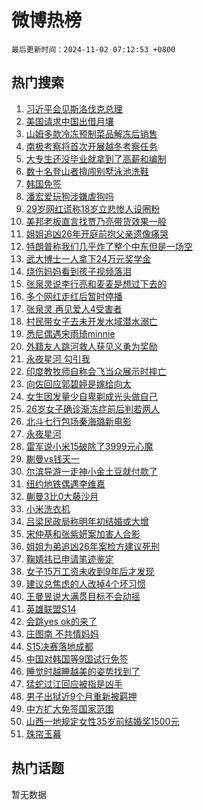 # 微博热榜

`最后更新时间：2024-11-02 07:12:53 +0800`

## 热门搜索

1. [习近平会见斯洛伐克总理](https://m.weibo.cn/search?containerid=100103type%3D1%26t%3D10%26q%3D%23%E4%B9%A0%E8%BF%91%E5%B9%B3%E4%BC%9A%E8%A7%81%E6%96%AF%E6%B4%9B%E4%BC%90%E5%85%8B%E6%80%BB%E7%90%86%23&stream_entry_id=51&isnewpage=1&extparam=seat%3D1%26cate%3D10103%26filter_type%3Drealtimehot%26stream_entry_id%3D51%26c_type%3D51%26pos%3D0%26q%3D%2523%25E4%25B9%25A0%25E8%25BF%2591%25E5%25B9%25B3%25E4%25BC%259A%25E8%25A7%2581%25E6%2596%25AF%25E6%25B4%259B%25E4%25BC%2590%25E5%2585%258B%25E6%2580%25BB%25E7%2590%2586%2523%26dgr%3D0%26display_time%3D1730502772%26pre_seqid%3D173050277275602760347118)
1. [美国请求中国出借月壤](https://m.weibo.cn/search?containerid=100103type%3D1%26t%3D10%26q%3D%23%E7%BE%8E%E5%9B%BD%E8%AF%B7%E6%B1%82%E4%B8%AD%E5%9B%BD%E5%87%BA%E5%80%9F%E6%9C%88%E5%A3%A4%23&stream_entry_id=31&isnewpage=1&extparam=seat%3D1%26band_rank%3D1%26pos%3D0%26flag%3D2%26cate%3D5001%26lcate%3D5001%26filter_type%3Drealtimehot%26stream_entry_id%3D31%26realpos%3D1%26c_type%3D31%26q%3D%2523%25E7%25BE%258E%25E5%259B%25BD%25E8%25AF%25B7%25E6%25B1%2582%25E4%25B8%25AD%25E5%259B%25BD%25E5%2587%25BA%25E5%2580%259F%25E6%259C%2588%25E5%25A3%25A4%2523%26dgr%3D0%26display_time%3D1730502772%26pre_seqid%3D173050277275602760347118)
1. [山姆多款冷冻预制菜品解冻后销售](https://m.weibo.cn/search?containerid=100103type%3D1%26t%3D10%26q%3D%23%E5%B1%B1%E5%A7%86%E5%A4%9A%E6%AC%BE%E5%86%B7%E5%86%BB%E9%A2%84%E5%88%B6%E8%8F%9C%E5%93%81%E8%A7%A3%E5%86%BB%E5%90%8E%E9%94%80%E5%94%AE%23&stream_entry_id=31&isnewpage=1&extparam=seat%3D1%26band_rank%3D2%26pos%3D1%26flag%3D2%26cate%3D5001%26lcate%3D5001%26filter_type%3Drealtimehot%26stream_entry_id%3D31%26realpos%3D2%26c_type%3D31%26q%3D%2523%25E5%25B1%25B1%25E5%25A7%2586%25E5%25A4%259A%25E6%25AC%25BE%25E5%2586%25B7%25E5%2586%25BB%25E9%25A2%2584%25E5%2588%25B6%25E8%258F%259C%25E5%2593%2581%25E8%25A7%25A3%25E5%2586%25BB%25E5%2590%258E%25E9%2594%2580%25E5%2594%25AE%2523%26dgr%3D0%26display_time%3D1730502772%26pre_seqid%3D173050277275602760347118)
1. [南极考察将首次开展越冬考察任务](https://m.weibo.cn/search?containerid=100103type%3D1%26t%3D10%26q%3D%23%E5%8D%97%E6%9E%81%E8%80%83%E5%AF%9F%E5%B0%86%E9%A6%96%E6%AC%A1%E5%BC%80%E5%B1%95%E8%B6%8A%E5%86%AC%E8%80%83%E5%AF%9F%E4%BB%BB%E5%8A%A1%23&stream_entry_id=31&isnewpage=1&extparam=seat%3D1%26band_rank%3D3%26pos%3D2%26flag%3D0%26cate%3D5001%26lcate%3D5001%26filter_type%3Drealtimehot%26stream_entry_id%3D31%26realpos%3D3%26c_type%3D31%26q%3D%2523%25E5%258D%2597%25E6%259E%2581%25E8%2580%2583%25E5%25AF%259F%25E5%25B0%2586%25E9%25A6%2596%25E6%25AC%25A1%25E5%25BC%2580%25E5%25B1%2595%25E8%25B6%258A%25E5%2586%25AC%25E8%2580%2583%25E5%25AF%259F%25E4%25BB%25BB%25E5%258A%25A1%2523%26dgr%3D0%26display_time%3D1730502772%26pre_seqid%3D173050277275602760347118)
1. [大专生还没毕业就拿到了高薪和编制](https://m.weibo.cn/search?containerid=100103type%3D1%26t%3D10%26q%3D%23%E5%A4%A7%E4%B8%93%E7%94%9F%E8%BF%98%E6%B2%A1%E6%AF%95%E4%B8%9A%E5%B0%B1%E6%8B%BF%E5%88%B0%E4%BA%86%E9%AB%98%E8%96%AA%E5%92%8C%E7%BC%96%E5%88%B6%23&stream_entry_id=31&isnewpage=1&extparam=seat%3D1%26band_rank%3D4%26pos%3D3%26flag%3D1%26cate%3D5001%26lcate%3D5001%26filter_type%3Drealtimehot%26stream_entry_id%3D31%26realpos%3D4%26c_type%3D31%26q%3D%2523%25E5%25A4%25A7%25E4%25B8%2593%25E7%2594%259F%25E8%25BF%2598%25E6%25B2%25A1%25E6%25AF%2595%25E4%25B8%259A%25E5%25B0%25B1%25E6%258B%25BF%25E5%2588%25B0%25E4%25BA%2586%25E9%25AB%2598%25E8%2596%25AA%25E5%2592%258C%25E7%25BC%2596%25E5%2588%25B6%2523%26dgr%3D0%26display_time%3D1730502772%26pre_seqid%3D173050277275602760347118)
1. [数十名登山者擅闯别墅泳池洗鞋](https://m.weibo.cn/search?containerid=100103type%3D1%26t%3D10%26q%3D%23%E6%95%B0%E5%8D%81%E5%90%8D%E7%99%BB%E5%B1%B1%E8%80%85%E6%93%85%E9%97%AF%E5%88%AB%E5%A2%85%E6%B3%B3%E6%B1%A0%E6%B4%97%E9%9E%8B%23&stream_entry_id=31&isnewpage=1&extparam=seat%3D1%26band_rank%3D5%26pos%3D4%26flag%3D0%26cate%3D5001%26lcate%3D5001%26filter_type%3Drealtimehot%26stream_entry_id%3D31%26realpos%3D5%26c_type%3D31%26q%3D%2523%25E6%2595%25B0%25E5%258D%2581%25E5%2590%258D%25E7%2599%25BB%25E5%25B1%25B1%25E8%2580%2585%25E6%2593%2585%25E9%2597%25AF%25E5%2588%25AB%25E5%25A2%2585%25E6%25B3%25B3%25E6%25B1%25A0%25E6%25B4%2597%25E9%259E%258B%2523%26dgr%3D0%26display_time%3D1730502772%26pre_seqid%3D173050277275602760347118)
1. [韩国免签](https://m.weibo.cn/search?containerid=100103type%3D1%26t%3D10%26q%3D%E9%9F%A9%E5%9B%BD%E5%85%8D%E7%AD%BE&stream_entry_id=31&isnewpage=1&extparam=seat%3D1%26band_rank%3D6%26pos%3D5%26flag%3D2%26cate%3D5001%26lcate%3D5001%26filter_type%3Drealtimehot%26stream_entry_id%3D31%26realpos%3D6%26c_type%3D31%26q%3D%25E9%259F%25A9%25E5%259B%25BD%25E5%2585%258D%25E7%25AD%25BE%26dgr%3D0%26display_time%3D1730502772%26pre_seqid%3D173050277275602760347118)
1. [潘宏爱玩狗涉嫌虐狗吗](https://m.weibo.cn/search?containerid=100103type%3D1%26t%3D10%26q%3D%23%E6%BD%98%E5%AE%8F%E7%88%B1%E7%8E%A9%E7%8B%97%E6%B6%89%E5%AB%8C%E8%99%90%E7%8B%97%E5%90%97%23&stream_entry_id=31&isnewpage=1&extparam=seat%3D1%26band_rank%3D7%26pos%3D6%26flag%3D2%26cate%3D5001%26lcate%3D5001%26filter_type%3Drealtimehot%26stream_entry_id%3D31%26realpos%3D7%26c_type%3D31%26q%3D%2523%25E6%25BD%2598%25E5%25AE%258F%25E7%2588%25B1%25E7%258E%25A9%25E7%258B%2597%25E6%25B6%2589%25E5%25AB%258C%25E8%2599%2590%25E7%258B%2597%25E5%2590%2597%2523%26dgr%3D0%26display_time%3D1730502772%26pre_seqid%3D173050277275602760347118)
1. [29岁网红谎称18岁立悲惨人设圈粉](https://m.weibo.cn/search?containerid=100103type%3D1%26t%3D10%26q%3D%2329%E5%B2%81%E7%BD%91%E7%BA%A2%E8%B0%8E%E7%A7%B018%E5%B2%81%E7%AB%8B%E6%82%B2%E6%83%A8%E4%BA%BA%E8%AE%BE%E5%9C%88%E7%B2%89%23&stream_entry_id=31&isnewpage=1&extparam=seat%3D1%26band_rank%3D8%26pos%3D7%26flag%3D0%26cate%3D5001%26lcate%3D5001%26filter_type%3Drealtimehot%26stream_entry_id%3D31%26realpos%3D8%26c_type%3D31%26q%3D%252329%25E5%25B2%2581%25E7%25BD%2591%25E7%25BA%25A2%25E8%25B0%258E%25E7%25A7%25B018%25E5%25B2%2581%25E7%25AB%258B%25E6%2582%25B2%25E6%2583%25A8%25E4%25BA%25BA%25E8%25AE%25BE%25E5%259C%2588%25E7%25B2%2589%2523%26dgr%3D0%26display_time%3D1730502772%26pre_seqid%3D173050277275602760347118)
1. [美邦老板直言找贾乃亮带货效果一般](https://m.weibo.cn/search?containerid=100103type%3D1%26t%3D10%26q%3D%23%E7%BE%8E%E9%82%A6%E8%80%81%E6%9D%BF%E7%9B%B4%E8%A8%80%E6%89%BE%E8%B4%BE%E4%B9%83%E4%BA%AE%E5%B8%A6%E8%B4%A7%E6%95%88%E6%9E%9C%E4%B8%80%E8%88%AC%23&stream_entry_id=31&isnewpage=1&extparam=seat%3D1%26band_rank%3D9%26pos%3D8%26flag%3D0%26cate%3D5001%26lcate%3D5001%26filter_type%3Drealtimehot%26stream_entry_id%3D31%26realpos%3D9%26c_type%3D31%26q%3D%2523%25E7%25BE%258E%25E9%2582%25A6%25E8%2580%2581%25E6%259D%25BF%25E7%259B%25B4%25E8%25A8%2580%25E6%2589%25BE%25E8%25B4%25BE%25E4%25B9%2583%25E4%25BA%25AE%25E5%25B8%25A6%25E8%25B4%25A7%25E6%2595%2588%25E6%259E%259C%25E4%25B8%2580%25E8%2588%25AC%2523%26dgr%3D0%26display_time%3D1730502772%26pre_seqid%3D173050277275602760347118)
1. [姐姐追凶26年开庭前抱父亲遗像痛哭](https://m.weibo.cn/search?containerid=100103type%3D1%26t%3D10%26q%3D%23%E5%A7%90%E5%A7%90%E8%BF%BD%E5%87%B626%E5%B9%B4%E5%BC%80%E5%BA%AD%E5%89%8D%E6%8A%B1%E7%88%B6%E4%BA%B2%E9%81%97%E5%83%8F%E7%97%9B%E5%93%AD%23&stream_entry_id=31&isnewpage=1&extparam=seat%3D1%26band_rank%3D10%26pos%3D9%26flag%3D1%26cate%3D5001%26lcate%3D5001%26filter_type%3Drealtimehot%26stream_entry_id%3D31%26realpos%3D10%26c_type%3D31%26q%3D%2523%25E5%25A7%2590%25E5%25A7%2590%25E8%25BF%25BD%25E5%2587%25B626%25E5%25B9%25B4%25E5%25BC%2580%25E5%25BA%25AD%25E5%2589%258D%25E6%258A%25B1%25E7%2588%25B6%25E4%25BA%25B2%25E9%2581%2597%25E5%2583%258F%25E7%2597%259B%25E5%2593%25AD%2523%26dgr%3D0%26display_time%3D1730502772%26pre_seqid%3D173050277275602760347118)
1. [特朗普称我们几乎炸了整个中东但是一场空](https://m.weibo.cn/search?containerid=100103type%3D1%26t%3D10%26q%3D%23%E7%89%B9%E6%9C%97%E6%99%AE%E7%A7%B0%E6%88%91%E4%BB%AC%E5%87%A0%E4%B9%8E%E7%82%B8%E4%BA%86%E6%95%B4%E4%B8%AA%E4%B8%AD%E4%B8%9C%E4%BD%86%E6%98%AF%E4%B8%80%E5%9C%BA%E7%A9%BA%23&stream_entry_id=31&isnewpage=1&extparam=seat%3D1%26band_rank%3D11%26pos%3D10%26flag%3D2%26cate%3D5001%26lcate%3D5001%26filter_type%3Drealtimehot%26stream_entry_id%3D31%26realpos%3D11%26c_type%3D31%26q%3D%2523%25E7%2589%25B9%25E6%259C%2597%25E6%2599%25AE%25E7%25A7%25B0%25E6%2588%2591%25E4%25BB%25AC%25E5%2587%25A0%25E4%25B9%258E%25E7%2582%25B8%25E4%25BA%2586%25E6%2595%25B4%25E4%25B8%25AA%25E4%25B8%25AD%25E4%25B8%259C%25E4%25BD%2586%25E6%2598%25AF%25E4%25B8%2580%25E5%259C%25BA%25E7%25A9%25BA%2523%26dgr%3D0%26display_time%3D1730502772%26pre_seqid%3D173050277275602760347118)
1. [武大博士一人拿下24万元奖学金](https://m.weibo.cn/search?containerid=100103type%3D1%26t%3D10%26q%3D%23%E6%AD%A6%E5%A4%A7%E5%8D%9A%E5%A3%AB%E4%B8%80%E4%BA%BA%E6%8B%BF%E4%B8%8B24%E4%B8%87%E5%85%83%E5%A5%96%E5%AD%A6%E9%87%91%23&stream_entry_id=31&isnewpage=1&extparam=seat%3D1%26band_rank%3D12%26pos%3D11%26flag%3D0%26cate%3D5001%26lcate%3D5001%26filter_type%3Drealtimehot%26stream_entry_id%3D31%26realpos%3D12%26c_type%3D31%26q%3D%2523%25E6%25AD%25A6%25E5%25A4%25A7%25E5%258D%259A%25E5%25A3%25AB%25E4%25B8%2580%25E4%25BA%25BA%25E6%258B%25BF%25E4%25B8%258B24%25E4%25B8%2587%25E5%2585%2583%25E5%25A5%2596%25E5%25AD%25A6%25E9%2587%2591%2523%26dgr%3D0%26display_time%3D1730502772%26pre_seqid%3D173050277275602760347118)
1. [烧伤妈妈看到孩子视频落泪](https://m.weibo.cn/search?containerid=100103type%3D1%26t%3D10%26q%3D%23%E7%83%A7%E4%BC%A4%E5%A6%88%E5%A6%88%E7%9C%8B%E5%88%B0%E5%AD%A9%E5%AD%90%E8%A7%86%E9%A2%91%E8%90%BD%E6%B3%AA%23&stream_entry_id=31&isnewpage=1&extparam=seat%3D1%26band_rank%3D13%26pos%3D12%26flag%3D1%26cate%3D5001%26lcate%3D5001%26filter_type%3Drealtimehot%26stream_entry_id%3D31%26realpos%3D13%26c_type%3D31%26q%3D%2523%25E7%2583%25A7%25E4%25BC%25A4%25E5%25A6%2588%25E5%25A6%2588%25E7%259C%258B%25E5%2588%25B0%25E5%25AD%25A9%25E5%25AD%2590%25E8%25A7%2586%25E9%25A2%2591%25E8%2590%25BD%25E6%25B3%25AA%2523%26dgr%3D0%26display_time%3D1730502772%26pre_seqid%3D173050277275602760347118)
1. [张泉灵说李行亮和麦麦是想过下去的](https://m.weibo.cn/search?containerid=100103type%3D1%26t%3D10%26q%3D%23%E5%BC%A0%E6%B3%89%E7%81%B5%E8%AF%B4%E6%9D%8E%E8%A1%8C%E4%BA%AE%E5%92%8C%E9%BA%A6%E9%BA%A6%E6%98%AF%E6%83%B3%E8%BF%87%E4%B8%8B%E5%8E%BB%E7%9A%84%23&stream_entry_id=31&isnewpage=1&extparam=seat%3D1%26band_rank%3D14%26pos%3D13%26flag%3D0%26cate%3D5001%26lcate%3D5001%26filter_type%3Drealtimehot%26stream_entry_id%3D31%26realpos%3D14%26c_type%3D31%26q%3D%2523%25E5%25BC%25A0%25E6%25B3%2589%25E7%2581%25B5%25E8%25AF%25B4%25E6%259D%258E%25E8%25A1%258C%25E4%25BA%25AE%25E5%2592%258C%25E9%25BA%25A6%25E9%25BA%25A6%25E6%2598%25AF%25E6%2583%25B3%25E8%25BF%2587%25E4%25B8%258B%25E5%258E%25BB%25E7%259A%2584%2523%26dgr%3D0%26display_time%3D1730502772%26pre_seqid%3D173050277275602760347118)
1. [多个网红走红后暂时停播](https://m.weibo.cn/search?containerid=100103type%3D1%26t%3D10%26q%3D%23%E5%A4%9A%E4%B8%AA%E7%BD%91%E7%BA%A2%E8%B5%B0%E7%BA%A2%E5%90%8E%E6%9A%82%E6%97%B6%E5%81%9C%E6%92%AD%23&stream_entry_id=31&isnewpage=1&extparam=seat%3D1%26band_rank%3D15%26pos%3D14%26flag%3D0%26cate%3D5001%26lcate%3D5001%26filter_type%3Drealtimehot%26stream_entry_id%3D31%26realpos%3D15%26c_type%3D31%26q%3D%2523%25E5%25A4%259A%25E4%25B8%25AA%25E7%25BD%2591%25E7%25BA%25A2%25E8%25B5%25B0%25E7%25BA%25A2%25E5%2590%258E%25E6%259A%2582%25E6%2597%25B6%25E5%2581%259C%25E6%2592%25AD%2523%26dgr%3D0%26display_time%3D1730502772%26pre_seqid%3D173050277275602760347118)
1. [张泉灵 再见爱人4受害者](https://m.weibo.cn/search?containerid=100103type%3D1%26t%3D10%26q%3D%E5%BC%A0%E6%B3%89%E7%81%B5+%E5%86%8D%E8%A7%81%E7%88%B1%E4%BA%BA4%E5%8F%97%E5%AE%B3%E8%80%85&stream_entry_id=31&isnewpage=1&extparam=seat%3D1%26band_rank%3D16%26pos%3D15%26flag%3D0%26cate%3D5001%26lcate%3D5001%26filter_type%3Drealtimehot%26stream_entry_id%3D31%26realpos%3D16%26c_type%3D31%26q%3D%25E5%25BC%25A0%25E6%25B3%2589%25E7%2581%25B5%2520%25E5%2586%258D%25E8%25A7%2581%25E7%2588%25B1%25E4%25BA%25BA4%25E5%258F%2597%25E5%25AE%25B3%25E8%2580%2585%26dgr%3D0%26display_time%3D1730502772%26pre_seqid%3D173050277275602760347118)
1. [村民带女子去未开发水域潜水溺亡](https://m.weibo.cn/search?containerid=100103type%3D1%26t%3D10%26q%3D%23%E6%9D%91%E6%B0%91%E5%B8%A6%E5%A5%B3%E5%AD%90%E5%8E%BB%E6%9C%AA%E5%BC%80%E5%8F%91%E6%B0%B4%E5%9F%9F%E6%BD%9C%E6%B0%B4%E6%BA%BA%E4%BA%A1%23&stream_entry_id=31&isnewpage=1&extparam=seat%3D1%26band_rank%3D17%26pos%3D16%26flag%3D0%26cate%3D5001%26lcate%3D5001%26filter_type%3Drealtimehot%26stream_entry_id%3D31%26realpos%3D17%26c_type%3D31%26q%3D%2523%25E6%259D%2591%25E6%25B0%2591%25E5%25B8%25A6%25E5%25A5%25B3%25E5%25AD%2590%25E5%258E%25BB%25E6%259C%25AA%25E5%25BC%2580%25E5%258F%2591%25E6%25B0%25B4%25E5%259F%259F%25E6%25BD%259C%25E6%25B0%25B4%25E6%25BA%25BA%25E4%25BA%25A1%2523%26dgr%3D0%26display_time%3D1730502772%26pre_seqid%3D173050277275602760347118)
1. [悉尼偶遇宋雨琦minnie](https://m.weibo.cn/search?containerid=100103type%3D1%26t%3D10%26q%3D%23%E6%82%89%E5%B0%BC%E5%81%B6%E9%81%87%E5%AE%8B%E9%9B%A8%E7%90%A6minnie%23&stream_entry_id=31&isnewpage=1&extparam=seat%3D1%26band_rank%3D18%26pos%3D17%26flag%3D1%26cate%3D5001%26lcate%3D5001%26filter_type%3Drealtimehot%26stream_entry_id%3D31%26realpos%3D18%26c_type%3D31%26q%3D%2523%25E6%2582%2589%25E5%25B0%25BC%25E5%2581%25B6%25E9%2581%2587%25E5%25AE%258B%25E9%259B%25A8%25E7%2590%25A6minnie%2523%26dgr%3D0%26display_time%3D1730502772%26pre_seqid%3D173050277275602760347118)
1. [外籍友人跳河救人获见义勇为奖励](https://m.weibo.cn/search?containerid=100103type%3D1%26t%3D10%26q%3D%23%E5%A4%96%E7%B1%8D%E5%8F%8B%E4%BA%BA%E8%B7%B3%E6%B2%B3%E6%95%91%E4%BA%BA%E8%8E%B7%E8%A7%81%E4%B9%89%E5%8B%87%E4%B8%BA%E5%A5%96%E5%8A%B1%23&stream_entry_id=31&isnewpage=1&extparam=seat%3D1%26band_rank%3D19%26pos%3D18%26flag%3D32768%26cate%3D5001%26lcate%3D5001%26filter_type%3Drealtimehot%26stream_entry_id%3D31%26realpos%3D19%26c_type%3D31%26q%3D%2523%25E5%25A4%2596%25E7%25B1%258D%25E5%258F%258B%25E4%25BA%25BA%25E8%25B7%25B3%25E6%25B2%25B3%25E6%2595%2591%25E4%25BA%25BA%25E8%258E%25B7%25E8%25A7%2581%25E4%25B9%2589%25E5%258B%2587%25E4%25B8%25BA%25E5%25A5%2596%25E5%258A%25B1%2523%26dgr%3D0%26display_time%3D1730502772%26pre_seqid%3D173050277275602760347118)
1. [永夜星河 勾引我](https://m.weibo.cn/search?containerid=100103type%3D1%26t%3D10%26q%3D%E6%B0%B8%E5%A4%9C%E6%98%9F%E6%B2%B3+%E5%8B%BE%E5%BC%95%E6%88%91&stream_entry_id=31&isnewpage=1&extparam=seat%3D1%26band_rank%3D20%26pos%3D19%26flag%3D0%26cate%3D5001%26lcate%3D5001%26filter_type%3Drealtimehot%26stream_entry_id%3D31%26realpos%3D20%26c_type%3D31%26q%3D%25E6%25B0%25B8%25E5%25A4%259C%25E6%2598%259F%25E6%25B2%25B3%2520%25E5%258B%25BE%25E5%25BC%2595%25E6%2588%2591%26dgr%3D0%26display_time%3D1730502772%26pre_seqid%3D173050277275602760347118)
1. [印度教牧师自称会飞当众展示时摔亡](https://m.weibo.cn/search?containerid=100103type%3D1%26t%3D10%26q%3D%23%E5%8D%B0%E5%BA%A6%E6%95%99%E7%89%A7%E5%B8%88%E8%87%AA%E7%A7%B0%E4%BC%9A%E9%A3%9E%E5%BD%93%E4%BC%97%E5%B1%95%E7%A4%BA%E6%97%B6%E6%91%94%E4%BA%A1%23&stream_entry_id=31&isnewpage=1&extparam=seat%3D1%26band_rank%3D21%26pos%3D20%26flag%3D0%26cate%3D5001%26lcate%3D5001%26filter_type%3Drealtimehot%26stream_entry_id%3D31%26realpos%3D21%26c_type%3D31%26q%3D%2523%25E5%258D%25B0%25E5%25BA%25A6%25E6%2595%2599%25E7%2589%25A7%25E5%25B8%2588%25E8%2587%25AA%25E7%25A7%25B0%25E4%25BC%259A%25E9%25A3%259E%25E5%25BD%2593%25E4%25BC%2597%25E5%25B1%2595%25E7%25A4%25BA%25E6%2597%25B6%25E6%2591%2594%25E4%25BA%25A1%2523%26dgr%3D0%26display_time%3D1730502772%26pre_seqid%3D173050277275602760347118)
1. [向佐回应郭碧婷是嫁给向太](https://m.weibo.cn/search?containerid=100103type%3D1%26t%3D10%26q%3D%23%E5%90%91%E4%BD%90%E5%9B%9E%E5%BA%94%E9%83%AD%E7%A2%A7%E5%A9%B7%E6%98%AF%E5%AB%81%E7%BB%99%E5%90%91%E5%A4%AA%23&stream_entry_id=31&isnewpage=1&extparam=seat%3D1%26band_rank%3D22%26pos%3D21%26flag%3D2%26cate%3D5001%26lcate%3D5001%26filter_type%3Drealtimehot%26stream_entry_id%3D31%26realpos%3D22%26c_type%3D31%26q%3D%2523%25E5%2590%2591%25E4%25BD%2590%25E5%259B%259E%25E5%25BA%2594%25E9%2583%25AD%25E7%25A2%25A7%25E5%25A9%25B7%25E6%2598%25AF%25E5%25AB%2581%25E7%25BB%2599%25E5%2590%2591%25E5%25A4%25AA%2523%26dgr%3D0%26display_time%3D1730502772%26pre_seqid%3D173050277275602760347118)
1. [女生因发量少自卑剃成光头做自己](https://m.weibo.cn/search?containerid=100103type%3D1%26t%3D10%26q%3D%23%E5%A5%B3%E7%94%9F%E5%9B%A0%E5%8F%91%E9%87%8F%E5%B0%91%E8%87%AA%E5%8D%91%E5%89%83%E6%88%90%E5%85%89%E5%A4%B4%E5%81%9A%E8%87%AA%E5%B7%B1%23&stream_entry_id=31&isnewpage=1&extparam=seat%3D1%26band_rank%3D23%26pos%3D22%26flag%3D0%26cate%3D5001%26lcate%3D5001%26filter_type%3Drealtimehot%26stream_entry_id%3D31%26realpos%3D23%26c_type%3D31%26q%3D%2523%25E5%25A5%25B3%25E7%2594%259F%25E5%259B%25A0%25E5%258F%2591%25E9%2587%258F%25E5%25B0%2591%25E8%2587%25AA%25E5%258D%2591%25E5%2589%2583%25E6%2588%2590%25E5%2585%2589%25E5%25A4%25B4%25E5%2581%259A%25E8%2587%25AA%25E5%25B7%25B1%2523%26dgr%3D0%26display_time%3D1730502772%26pre_seqid%3D173050277275602760347118)
1. [26岁女子确诊渐冻症前后判若两人](https://m.weibo.cn/search?containerid=100103type%3D1%26t%3D10%26q%3D%2326%E5%B2%81%E5%A5%B3%E5%AD%90%E7%A1%AE%E8%AF%8A%E6%B8%90%E5%86%BB%E7%97%87%E5%89%8D%E5%90%8E%E5%88%A4%E8%8B%A5%E4%B8%A4%E4%BA%BA%23&stream_entry_id=31&isnewpage=1&extparam=seat%3D1%26band_rank%3D24%26pos%3D23%26flag%3D0%26cate%3D5001%26lcate%3D5001%26filter_type%3Drealtimehot%26stream_entry_id%3D31%26realpos%3D24%26c_type%3D31%26q%3D%252326%25E5%25B2%2581%25E5%25A5%25B3%25E5%25AD%2590%25E7%25A1%25AE%25E8%25AF%258A%25E6%25B8%2590%25E5%2586%25BB%25E7%2597%2587%25E5%2589%258D%25E5%2590%258E%25E5%2588%25A4%25E8%258B%25A5%25E4%25B8%25A4%25E4%25BA%25BA%2523%26dgr%3D0%26display_time%3D1730502772%26pre_seqid%3D173050277275602760347118)
1. [北斗七行包场秦海璐新电影](https://m.weibo.cn/search?containerid=100103type%3D1%26t%3D10%26q%3D%23%E5%8C%97%E6%96%97%E4%B8%83%E8%A1%8C%E5%8C%85%E5%9C%BA%E7%A7%A6%E6%B5%B7%E7%92%90%E6%96%B0%E7%94%B5%E5%BD%B1%23&stream_entry_id=31&isnewpage=1&extparam=seat%3D1%26band_rank%3D25%26pos%3D24%26flag%3D0%26cate%3D5001%26lcate%3D5001%26filter_type%3Drealtimehot%26stream_entry_id%3D31%26realpos%3D25%26c_type%3D31%26q%3D%2523%25E5%258C%2597%25E6%2596%2597%25E4%25B8%2583%25E8%25A1%258C%25E5%258C%2585%25E5%259C%25BA%25E7%25A7%25A6%25E6%25B5%25B7%25E7%2592%2590%25E6%2596%25B0%25E7%2594%25B5%25E5%25BD%25B1%2523%26dgr%3D0%26display_time%3D1730502772%26pre_seqid%3D173050277275602760347118)
1. [永夜星河](https://m.weibo.cn/search?containerid=100103type%3D1%26t%3D10%26q%3D%E6%B0%B8%E5%A4%9C%E6%98%9F%E6%B2%B3&stream_entry_id=31&isnewpage=1&extparam=seat%3D1%26band_rank%3D26%26pos%3D25%26flag%3D0%26cate%3D5001%26lcate%3D5001%26filter_type%3Drealtimehot%26stream_entry_id%3D31%26realpos%3D26%26c_type%3D31%26q%3D%25E6%25B0%25B8%25E5%25A4%259C%25E6%2598%259F%25E6%25B2%25B3%26dgr%3D0%26display_time%3D1730502772%26pre_seqid%3D173050277275602760347118)
1. [雷军说小米15破除了3999元心魔](https://m.weibo.cn/search?containerid=100103type%3D1%26t%3D10%26q%3D%23%E9%9B%B7%E5%86%9B%E8%AF%B4%E5%B0%8F%E7%B1%B315%E7%A0%B4%E9%99%A4%E4%BA%863999%E5%85%83%E5%BF%83%E9%AD%94%23&stream_entry_id=31&isnewpage=1&extparam=seat%3D1%26band_rank%3D27%26pos%3D26%26flag%3D0%26cate%3D5001%26lcate%3D5001%26filter_type%3Drealtimehot%26stream_entry_id%3D31%26realpos%3D27%26c_type%3D31%26q%3D%2523%25E9%259B%25B7%25E5%2586%259B%25E8%25AF%25B4%25E5%25B0%258F%25E7%25B1%25B315%25E7%25A0%25B4%25E9%2599%25A4%25E4%25BA%25863999%25E5%2585%2583%25E5%25BF%2583%25E9%25AD%2594%2523%26dgr%3D0%26display_time%3D1730502772%26pre_seqid%3D173050277275602760347118)
1. [蒯曼vs钱天一](https://m.weibo.cn/search?containerid=100103type%3D1%26t%3D10%26q%3D%23%E8%92%AF%E6%9B%BCvs%E9%92%B1%E5%A4%A9%E4%B8%80%23&stream_entry_id=31&isnewpage=1&extparam=seat%3D1%26band_rank%3D28%26pos%3D27%26flag%3D0%26cate%3D5001%26lcate%3D5001%26filter_type%3Drealtimehot%26stream_entry_id%3D31%26realpos%3D28%26c_type%3D31%26q%3D%2523%25E8%2592%25AF%25E6%259B%25BCvs%25E9%2592%25B1%25E5%25A4%25A9%25E4%25B8%2580%2523%26dgr%3D0%26display_time%3D1730502772%26pre_seqid%3D173050277275602760347118)
1. [尔滨导游一走神小金土豆就付款了](https://m.weibo.cn/search?containerid=100103type%3D1%26t%3D10%26q%3D%23%E5%B0%94%E6%BB%A8%E5%AF%BC%E6%B8%B8%E4%B8%80%E8%B5%B0%E7%A5%9E%E5%B0%8F%E9%87%91%E5%9C%9F%E8%B1%86%E5%B0%B1%E4%BB%98%E6%AC%BE%E4%BA%86%23&stream_entry_id=31&isnewpage=1&extparam=seat%3D1%26band_rank%3D29%26pos%3D28%26flag%3D0%26cate%3D5001%26lcate%3D5001%26filter_type%3Drealtimehot%26stream_entry_id%3D31%26realpos%3D29%26c_type%3D31%26q%3D%2523%25E5%25B0%2594%25E6%25BB%25A8%25E5%25AF%25BC%25E6%25B8%25B8%25E4%25B8%2580%25E8%25B5%25B0%25E7%25A5%259E%25E5%25B0%258F%25E9%2587%2591%25E5%259C%259F%25E8%25B1%2586%25E5%25B0%25B1%25E4%25BB%2598%25E6%25AC%25BE%25E4%25BA%2586%2523%26dgr%3D0%26display_time%3D1730502772%26pre_seqid%3D173050277275602760347118)
1. [纽约地铁偶遇李维嘉](https://m.weibo.cn/search?containerid=100103type%3D1%26t%3D10%26q%3D%23%E7%BA%BD%E7%BA%A6%E5%9C%B0%E9%93%81%E5%81%B6%E9%81%87%E6%9D%8E%E7%BB%B4%E5%98%89%23&stream_entry_id=31&isnewpage=1&extparam=seat%3D1%26band_rank%3D30%26pos%3D29%26flag%3D0%26cate%3D5001%26lcate%3D5001%26filter_type%3Drealtimehot%26stream_entry_id%3D31%26realpos%3D30%26c_type%3D31%26q%3D%2523%25E7%25BA%25BD%25E7%25BA%25A6%25E5%259C%25B0%25E9%2593%2581%25E5%2581%25B6%25E9%2581%2587%25E6%259D%258E%25E7%25BB%25B4%25E5%2598%2589%2523%26dgr%3D0%26display_time%3D1730502772%26pre_seqid%3D173050277275602760347118)
1. [蒯曼3比0大藤沙月](https://m.weibo.cn/search?containerid=100103type%3D1%26t%3D10%26q%3D%23%E8%92%AF%E6%9B%BC3%E6%AF%940%E5%A4%A7%E8%97%A4%E6%B2%99%E6%9C%88%23&stream_entry_id=31&isnewpage=1&extparam=seat%3D1%26band_rank%3D31%26pos%3D30%26flag%3D1%26cate%3D5001%26lcate%3D5001%26filter_type%3Drealtimehot%26stream_entry_id%3D31%26realpos%3D31%26c_type%3D31%26q%3D%2523%25E8%2592%25AF%25E6%259B%25BC3%25E6%25AF%25940%25E5%25A4%25A7%25E8%2597%25A4%25E6%25B2%2599%25E6%259C%2588%2523%26dgr%3D0%26display_time%3D1730502772%26pre_seqid%3D173050277275602760347118)
1. [小米洗衣机](https://m.weibo.cn/search?containerid=100103type%3D1%26t%3D10%26q%3D%E5%B0%8F%E7%B1%B3%E6%B4%97%E8%A1%A3%E6%9C%BA&stream_entry_id=31&isnewpage=1&extparam=seat%3D1%26band_rank%3D32%26pos%3D31%26flag%3D0%26cate%3D5001%26lcate%3D5001%26filter_type%3Drealtimehot%26stream_entry_id%3D31%26realpos%3D32%26c_type%3D31%26q%3D%25E5%25B0%258F%25E7%25B1%25B3%25E6%25B4%2597%25E8%25A1%25A3%25E6%259C%25BA%26dgr%3D0%26display_time%3D1730502772%26pre_seqid%3D173050277275602760347118)
1. [吕梁民政局称明年初结婚或大增](https://m.weibo.cn/search?containerid=100103type%3D1%26t%3D10%26q%3D%23%E5%90%95%E6%A2%81%E6%B0%91%E6%94%BF%E5%B1%80%E7%A7%B0%E6%98%8E%E5%B9%B4%E5%88%9D%E7%BB%93%E5%A9%9A%E6%88%96%E5%A4%A7%E5%A2%9E%23&stream_entry_id=31&isnewpage=1&extparam=seat%3D1%26band_rank%3D33%26pos%3D32%26flag%3D0%26cate%3D5001%26lcate%3D5001%26filter_type%3Drealtimehot%26stream_entry_id%3D31%26realpos%3D33%26c_type%3D31%26q%3D%2523%25E5%2590%2595%25E6%25A2%2581%25E6%25B0%2591%25E6%2594%25BF%25E5%25B1%2580%25E7%25A7%25B0%25E6%2598%258E%25E5%25B9%25B4%25E5%2588%259D%25E7%25BB%2593%25E5%25A9%259A%25E6%2588%2596%25E5%25A4%25A7%25E5%25A2%259E%2523%26dgr%3D0%26display_time%3D1730502772%26pre_seqid%3D173050277275602760347118)
1. [宋仲基和张紫妍案加害人合影](https://m.weibo.cn/search?containerid=100103type%3D1%26t%3D10%26q%3D%23%E5%AE%8B%E4%BB%B2%E5%9F%BA%E5%92%8C%E5%BC%A0%E7%B4%AB%E5%A6%8D%E6%A1%88%E5%8A%A0%E5%AE%B3%E4%BA%BA%E5%90%88%E5%BD%B1%23&stream_entry_id=31&isnewpage=1&extparam=seat%3D1%26band_rank%3D34%26pos%3D33%26flag%3D0%26cate%3D5001%26lcate%3D5001%26filter_type%3Drealtimehot%26stream_entry_id%3D31%26realpos%3D34%26c_type%3D31%26q%3D%2523%25E5%25AE%258B%25E4%25BB%25B2%25E5%259F%25BA%25E5%2592%258C%25E5%25BC%25A0%25E7%25B4%25AB%25E5%25A6%258D%25E6%25A1%2588%25E5%258A%25A0%25E5%25AE%25B3%25E4%25BA%25BA%25E5%2590%2588%25E5%25BD%25B1%2523%26dgr%3D0%26display_time%3D1730502772%26pre_seqid%3D173050277275602760347118)
1. [姐姐为弟追凶26年案检方建议死刑](https://m.weibo.cn/search?containerid=100103type%3D1%26t%3D10%26q%3D%23%E5%A7%90%E5%A7%90%E4%B8%BA%E5%BC%9F%E8%BF%BD%E5%87%B626%E5%B9%B4%E6%A1%88%E6%A3%80%E6%96%B9%E5%BB%BA%E8%AE%AE%E6%AD%BB%E5%88%91%23&stream_entry_id=31&isnewpage=1&extparam=seat%3D1%26band_rank%3D35%26pos%3D34%26flag%3D0%26cate%3D5001%26lcate%3D5001%26filter_type%3Drealtimehot%26stream_entry_id%3D31%26realpos%3D35%26c_type%3D31%26q%3D%2523%25E5%25A7%2590%25E5%25A7%2590%25E4%25B8%25BA%25E5%25BC%259F%25E8%25BF%25BD%25E5%2587%25B626%25E5%25B9%25B4%25E6%25A1%2588%25E6%25A3%2580%25E6%2596%25B9%25E5%25BB%25BA%25E8%25AE%25AE%25E6%25AD%25BB%25E5%2588%2591%2523%26dgr%3D0%26display_time%3D1730502772%26pre_seqid%3D173050277275602760347118)
1. [鞠婧祎已申请笔迹鉴定](https://m.weibo.cn/search?containerid=100103type%3D1%26t%3D10%26q%3D%23%E9%9E%A0%E5%A9%A7%E7%A5%8E%E5%B7%B2%E7%94%B3%E8%AF%B7%E7%AC%94%E8%BF%B9%E9%89%B4%E5%AE%9A%23&stream_entry_id=31&isnewpage=1&extparam=seat%3D1%26band_rank%3D36%26pos%3D35%26flag%3D0%26cate%3D5001%26lcate%3D5001%26filter_type%3Drealtimehot%26stream_entry_id%3D31%26realpos%3D36%26c_type%3D31%26q%3D%2523%25E9%259E%25A0%25E5%25A9%25A7%25E7%25A5%258E%25E5%25B7%25B2%25E7%2594%25B3%25E8%25AF%25B7%25E7%25AC%2594%25E8%25BF%25B9%25E9%2589%25B4%25E5%25AE%259A%2523%26dgr%3D0%26display_time%3D1730502772%26pre_seqid%3D173050277275602760347118)
1. [女子15万工资未收到9年后才发现](https://m.weibo.cn/search?containerid=100103type%3D1%26t%3D10%26q%3D%23%E5%A5%B3%E5%AD%9015%E4%B8%87%E5%B7%A5%E8%B5%84%E6%9C%AA%E6%94%B6%E5%88%B09%E5%B9%B4%E5%90%8E%E6%89%8D%E5%8F%91%E7%8E%B0%23&stream_entry_id=31&isnewpage=1&extparam=seat%3D1%26band_rank%3D37%26pos%3D36%26flag%3D0%26cate%3D5001%26lcate%3D5001%26filter_type%3Drealtimehot%26stream_entry_id%3D31%26realpos%3D37%26c_type%3D31%26q%3D%2523%25E5%25A5%25B3%25E5%25AD%259015%25E4%25B8%2587%25E5%25B7%25A5%25E8%25B5%2584%25E6%259C%25AA%25E6%2594%25B6%25E5%2588%25B09%25E5%25B9%25B4%25E5%2590%258E%25E6%2589%258D%25E5%258F%2591%25E7%258E%25B0%2523%26dgr%3D0%26display_time%3D1730502772%26pre_seqid%3D173050277275602760347118)
1. [建议总焦虑的人改掉4个坏习惯](https://m.weibo.cn/search?containerid=100103type%3D1%26t%3D10%26q%3D%23%E5%BB%BA%E8%AE%AE%E6%80%BB%E7%84%A6%E8%99%91%E7%9A%84%E4%BA%BA%E6%94%B9%E6%8E%894%E4%B8%AA%E5%9D%8F%E4%B9%A0%E6%83%AF%23&stream_entry_id=31&isnewpage=1&extparam=seat%3D1%26band_rank%3D38%26pos%3D37%26flag%3D0%26cate%3D5001%26lcate%3D5001%26filter_type%3Drealtimehot%26stream_entry_id%3D31%26realpos%3D38%26c_type%3D31%26q%3D%2523%25E5%25BB%25BA%25E8%25AE%25AE%25E6%2580%25BB%25E7%2584%25A6%25E8%2599%2591%25E7%259A%2584%25E4%25BA%25BA%25E6%2594%25B9%25E6%258E%25894%25E4%25B8%25AA%25E5%259D%258F%25E4%25B9%25A0%25E6%2583%25AF%2523%26dgr%3D0%26display_time%3D1730502772%26pre_seqid%3D173050277275602760347118)
1. [王曼昱说大满贯目标不会动摇](https://m.weibo.cn/search?containerid=100103type%3D1%26t%3D10%26q%3D%23%E7%8E%8B%E6%9B%BC%E6%98%B1%E8%AF%B4%E5%A4%A7%E6%BB%A1%E8%B4%AF%E7%9B%AE%E6%A0%87%E4%B8%8D%E4%BC%9A%E5%8A%A8%E6%91%87%23&stream_entry_id=31&isnewpage=1&extparam=seat%3D1%26band_rank%3D39%26pos%3D38%26flag%3D0%26cate%3D5001%26lcate%3D5001%26filter_type%3Drealtimehot%26stream_entry_id%3D31%26realpos%3D39%26c_type%3D31%26q%3D%2523%25E7%258E%258B%25E6%259B%25BC%25E6%2598%25B1%25E8%25AF%25B4%25E5%25A4%25A7%25E6%25BB%25A1%25E8%25B4%25AF%25E7%259B%25AE%25E6%25A0%2587%25E4%25B8%258D%25E4%25BC%259A%25E5%258A%25A8%25E6%2591%2587%2523%26dgr%3D0%26display_time%3D1730502772%26pre_seqid%3D173050277275602760347118)
1. [英雄联盟S14](https://m.weibo.cn/search?containerid=100103type%3D1%26t%3D10%26q%3D%E8%8B%B1%E9%9B%84%E8%81%94%E7%9B%9FS14&stream_entry_id=31&isnewpage=1&extparam=seat%3D1%26band_rank%3D40%26pos%3D39%26flag%3D1%26cate%3D5001%26lcate%3D5001%26filter_type%3Drealtimehot%26stream_entry_id%3D31%26realpos%3D40%26c_type%3D31%26q%3D%25E8%258B%25B1%25E9%259B%2584%25E8%2581%2594%25E7%259B%259FS14%26dgr%3D0%26display_time%3D1730502772%26pre_seqid%3D173050277275602760347118)
1. [会跳yes ok的来了](https://m.weibo.cn/search?containerid=100103type%3D1%26t%3D10%26q%3D%E4%BC%9A%E8%B7%B3yes+ok%E7%9A%84%E6%9D%A5%E4%BA%86&stream_entry_id=31&isnewpage=1&extparam=seat%3D1%26band_rank%3D41%26pos%3D40%26flag%3D0%26cate%3D5001%26lcate%3D5001%26filter_type%3Drealtimehot%26stream_entry_id%3D31%26realpos%3D41%26c_type%3D31%26q%3D%25E4%25BC%259A%25E8%25B7%25B3yes%2520ok%25E7%259A%2584%25E6%259D%25A5%25E4%25BA%2586%26dgr%3D0%26display_time%3D1730502772%26pre_seqid%3D173050277275602760347118)
1. [庄图南 不共情妈妈](https://m.weibo.cn/search?containerid=100103type%3D1%26t%3D10%26q%3D%E5%BA%84%E5%9B%BE%E5%8D%97+%E4%B8%8D%E5%85%B1%E6%83%85%E5%A6%88%E5%A6%88&stream_entry_id=31&isnewpage=1&extparam=seat%3D1%26band_rank%3D42%26pos%3D41%26flag%3D0%26cate%3D5001%26lcate%3D5001%26filter_type%3Drealtimehot%26stream_entry_id%3D31%26realpos%3D42%26c_type%3D31%26q%3D%25E5%25BA%2584%25E5%259B%25BE%25E5%258D%2597%2520%25E4%25B8%258D%25E5%2585%25B1%25E6%2583%2585%25E5%25A6%2588%25E5%25A6%2588%26dgr%3D0%26display_time%3D1730502772%26pre_seqid%3D173050277275602760347118)
1. [S15决赛落地成都](https://m.weibo.cn/search?containerid=100103type%3D1%26t%3D10%26q%3D%23S15%E5%86%B3%E8%B5%9B%E8%90%BD%E5%9C%B0%E6%88%90%E9%83%BD%23&stream_entry_id=31&isnewpage=1&extparam=seat%3D1%26band_rank%3D43%26pos%3D42%26flag%3D0%26cate%3D5001%26lcate%3D5001%26filter_type%3Drealtimehot%26stream_entry_id%3D31%26realpos%3D43%26c_type%3D31%26q%3D%2523S15%25E5%2586%25B3%25E8%25B5%259B%25E8%2590%25BD%25E5%259C%25B0%25E6%2588%2590%25E9%2583%25BD%2523%26dgr%3D0%26display_time%3D1730502772%26pre_seqid%3D173050277275602760347118)
1. [中国对韩国等9国试行免签](https://m.weibo.cn/search?containerid=100103type%3D1%26t%3D10%26q%3D%23%E4%B8%AD%E5%9B%BD%E5%AF%B9%E9%9F%A9%E5%9B%BD%E7%AD%899%E5%9B%BD%E8%AF%95%E8%A1%8C%E5%85%8D%E7%AD%BE%23&stream_entry_id=31&isnewpage=1&extparam=seat%3D1%26band_rank%3D44%26pos%3D43%26flag%3D0%26cate%3D5001%26lcate%3D5001%26filter_type%3Drealtimehot%26stream_entry_id%3D31%26realpos%3D44%26c_type%3D31%26q%3D%2523%25E4%25B8%25AD%25E5%259B%25BD%25E5%25AF%25B9%25E9%259F%25A9%25E5%259B%25BD%25E7%25AD%25899%25E5%259B%25BD%25E8%25AF%2595%25E8%25A1%258C%25E5%2585%258D%25E7%25AD%25BE%2523%26dgr%3D0%26display_time%3D1730502772%26pre_seqid%3D173050277275602760347118)
1. [睡觉时越睡越美的姿势找到了](https://m.weibo.cn/search?containerid=100103type%3D1%26t%3D10%26q%3D%E7%9D%A1%E8%A7%89%E6%97%B6%E8%B6%8A%E7%9D%A1%E8%B6%8A%E7%BE%8E%E7%9A%84%E5%A7%BF%E5%8A%BF%E6%89%BE%E5%88%B0%E4%BA%86&stream_entry_id=31&isnewpage=1&extparam=seat%3D1%26band_rank%3D45%26pos%3D44%26flag%3D0%26cate%3D5001%26lcate%3D5001%26filter_type%3Drealtimehot%26stream_entry_id%3D31%26realpos%3D45%26c_type%3D31%26q%3D%25E7%259D%25A1%25E8%25A7%2589%25E6%2597%25B6%25E8%25B6%258A%25E7%259D%25A1%25E8%25B6%258A%25E7%25BE%258E%25E7%259A%2584%25E5%25A7%25BF%25E5%258A%25BF%25E6%2589%25BE%25E5%2588%25B0%25E4%25BA%2586%26dgr%3D0%26display_time%3D1730502772%26pre_seqid%3D173050277275602760347118)
1. [猛蛇过江回应被指是凶手](https://m.weibo.cn/search?containerid=100103type%3D1%26t%3D10%26q%3D%23%E7%8C%9B%E8%9B%87%E8%BF%87%E6%B1%9F%E5%9B%9E%E5%BA%94%E8%A2%AB%E6%8C%87%E6%98%AF%E5%87%B6%E6%89%8B%23&stream_entry_id=31&isnewpage=1&extparam=seat%3D1%26band_rank%3D46%26pos%3D45%26flag%3D0%26cate%3D5001%26lcate%3D5001%26filter_type%3Drealtimehot%26stream_entry_id%3D31%26realpos%3D46%26c_type%3D31%26q%3D%2523%25E7%258C%259B%25E8%259B%2587%25E8%25BF%2587%25E6%25B1%259F%25E5%259B%259E%25E5%25BA%2594%25E8%25A2%25AB%25E6%258C%2587%25E6%2598%25AF%25E5%2587%25B6%25E6%2589%258B%2523%26dgr%3D0%26display_time%3D1730502772%26pre_seqid%3D173050277275602760347118)
1. [男子出狱近9个月重新被羁押](https://m.weibo.cn/search?containerid=100103type%3D1%26t%3D10%26q%3D%23%E7%94%B7%E5%AD%90%E5%87%BA%E7%8B%B1%E8%BF%919%E4%B8%AA%E6%9C%88%E9%87%8D%E6%96%B0%E8%A2%AB%E7%BE%81%E6%8A%BC%23&stream_entry_id=31&isnewpage=1&extparam=seat%3D1%26band_rank%3D47%26pos%3D46%26flag%3D0%26cate%3D5001%26lcate%3D5001%26filter_type%3Drealtimehot%26stream_entry_id%3D31%26realpos%3D47%26c_type%3D31%26q%3D%2523%25E7%2594%25B7%25E5%25AD%2590%25E5%2587%25BA%25E7%258B%25B1%25E8%25BF%25919%25E4%25B8%25AA%25E6%259C%2588%25E9%2587%258D%25E6%2596%25B0%25E8%25A2%25AB%25E7%25BE%2581%25E6%258A%25BC%2523%26dgr%3D0%26display_time%3D1730502772%26pre_seqid%3D173050277275602760347118)
1. [中方扩大免签国家范围](https://m.weibo.cn/search?containerid=100103type%3D1%26t%3D10%26q%3D%23%E4%B8%AD%E6%96%B9%E6%89%A9%E5%A4%A7%E5%85%8D%E7%AD%BE%E5%9B%BD%E5%AE%B6%E8%8C%83%E5%9B%B4%23&stream_entry_id=31&isnewpage=1&extparam=seat%3D1%26band_rank%3D48%26pos%3D47%26flag%3D0%26cate%3D5001%26lcate%3D5001%26filter_type%3Drealtimehot%26stream_entry_id%3D31%26realpos%3D48%26c_type%3D31%26q%3D%2523%25E4%25B8%25AD%25E6%2596%25B9%25E6%2589%25A9%25E5%25A4%25A7%25E5%2585%258D%25E7%25AD%25BE%25E5%259B%25BD%25E5%25AE%25B6%25E8%258C%2583%25E5%259B%25B4%2523%26dgr%3D0%26display_time%3D1730502772%26pre_seqid%3D173050277275602760347118)
1. [山西一地规定女性35岁前结婚奖1500元](https://m.weibo.cn/search?containerid=100103type%3D1%26t%3D10%26q%3D%23%E5%B1%B1%E8%A5%BF%E4%B8%80%E5%9C%B0%E8%A7%84%E5%AE%9A%E5%A5%B3%E6%80%A735%E5%B2%81%E5%89%8D%E7%BB%93%E5%A9%9A%E5%A5%961500%E5%85%83%23&stream_entry_id=31&isnewpage=1&extparam=seat%3D1%26band_rank%3D49%26pos%3D48%26flag%3D0%26cate%3D5001%26lcate%3D5001%26filter_type%3Drealtimehot%26stream_entry_id%3D31%26realpos%3D49%26c_type%3D31%26q%3D%2523%25E5%25B1%25B1%25E8%25A5%25BF%25E4%25B8%2580%25E5%259C%25B0%25E8%25A7%2584%25E5%25AE%259A%25E5%25A5%25B3%25E6%2580%25A735%25E5%25B2%2581%25E5%2589%258D%25E7%25BB%2593%25E5%25A9%259A%25E5%25A5%25961500%25E5%2585%2583%2523%26dgr%3D0%26display_time%3D1730502772%26pre_seqid%3D173050277275602760347118)
1. [珠帘玉幕](https://m.weibo.cn/search?containerid=100103type%3D1%26t%3D10%26q%3D%E7%8F%A0%E5%B8%98%E7%8E%89%E5%B9%95&stream_entry_id=31&isnewpage=1&extparam=seat%3D1%26band_rank%3D50%26pos%3D49%26flag%3D0%26cate%3D5001%26lcate%3D5001%26filter_type%3Drealtimehot%26stream_entry_id%3D31%26realpos%3D50%26c_type%3D31%26q%3D%25E7%258F%25A0%25E5%25B8%2598%25E7%258E%2589%25E5%25B9%2595%26dgr%3D0%26display_time%3D1730502772%26pre_seqid%3D173050277275602760347118)

## 热门话题

暂无数据
